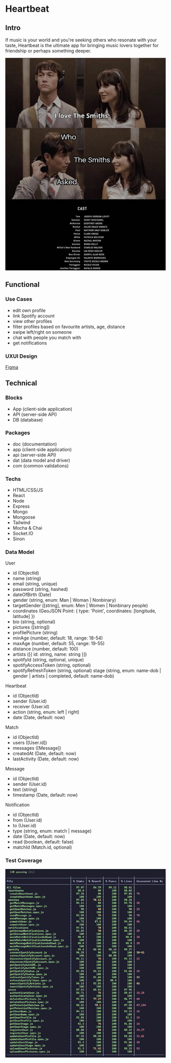 # Heartbeat

## Intro

If music is your world and you're seeking others who resonate with your taste, Heartbeat is the ultimate app for bringing music lovers together for friendship or perhaps something deeper.

![](image-1.png)

## Functional

### Use Cases

- edit own profile
- link Spotify account
- view other profiles
- filter profiles based on favourite artists, age, distance
- swipe left/right on someone
- chat with people you match with
- get notifications

### UXUI Design

[Figma](https://figma.com)

## Technical

### Blocks

- App (client-side application)
- API (server-side API)
- DB (database)

### Packages

- doc (documentation)
- app (client-side application)
- api (server-side API)
- dat (data model and driver)
- com (common validations)

### Techs

- HTML/CSS/JS
- React
- Node
- Express
- Mongo
- Mongoose
- Tailwind
- Mocha & Chai
- Socket.IO
- Sinon

### Data Model

User
- id (ObjectId)
- name (string)
- email (string, unique)
- password (string, hashed)
- dateOfBirth (Date)
- gender (string, enum: Man | Woman | Nonbinary)
- targetGender ([string], enum: Men | Women | Nonbinary people)
- coordinates (GeoJSON Point: { type: 'Point', coordinates: [longitude, latitude] })
- bio (string, optional)
- pictures ([string])
- profilePicture (string)
- minAge (number, default: 18, range: 18-54)
- maxAge (number, default: 55, range: 19-55)
- distance (number, default: 100)
- artists ([{ id: string, name: string }])
- spotifyId (string, optional, unique)
- spotifyAccessToken (string, optional)
- spotifyRefreshToken (string, optional)
stage (string, enum: name-dob | gender | artists | completed, default: name-dob)

Heartbeat
- id (ObjectId)
- sender (User.id)
- receiver (User.id)
- action (string, enum: left | right)
- date (Date, default: now)

Match
- id (ObjectId)
- users ([User.id])
- messages ([Message])
- createdAt (Date, default: now)
- lastActivity (Date, default: now)

Message
- id (ObjectId)
- sender (User.id)
- text (string)
- timestamp (Date, default: now)

Notification
- id (ObjectId)
- from (User.id)
- to (User.id)
- type (string, enum: match | message)
- date (Date, default: now)
- read (boolean, default: false)
- matchId (Match.id, optional)

### Test Coverage

![](image.png)